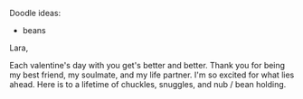 Doodle ideas:
- beans



Lara,

Each valentine's day with you get's better and better. Thank you for being my best friend, my soulmate, and my life partner. I'm so excited for what lies ahead. Here is to a lifetime of chuckles, snuggles, and nub / bean holding.
